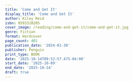 ```yaml
---
title: 'Come and Get It'
display_title: 'Come and Get It'
author: Kiley Reid
isbn: 0593328205
cover_image: /reading/come-and-get-it/come-and-get-it.jpg
genre: Fiction
format: Hardcover
page_count: 401
publication_date: '2024-01-30'
publisher: Penguin
print_type: BOOK
date: '2025-10-14T09:52:57.475-04:00'
start_date: '2025-10-09'
end_date: '2025-10-14'
draft: true
---
```


